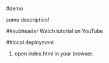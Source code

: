 #demo

some description!

##subheader
Watch tutorial on YouTube

##local deployment

1. open index.html in your browser.